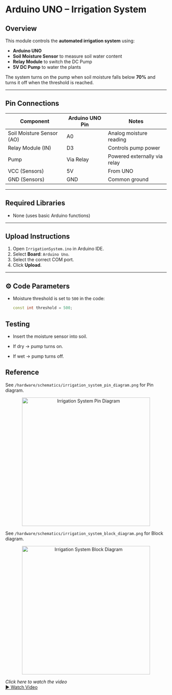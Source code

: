 # Arduino UNO – Irrigation System

## Overview
This module controls the **automated irrigation system** using:
- **Arduino UNO**
- **Soil Moisture Sensor** to measure soil water content
- **Relay Module** to switch the DC Pump
- **5V DC Pump** to water the plants

The system turns on the pump when soil moisture falls below **70%** and turns it off when the threshold is reached.

---

## Pin Connections

| Component                  | Arduino UNO Pin | Notes                              |
|----------------------------|-----------------|------------------------------------|
| Soil Moisture Sensor (AO)  | A0              | Analog moisture reading            |
| Relay Module (IN)          | D3              | Controls pump power                |
| Pump                       | Via Relay       | Powered externally via relay       |
| VCC (Sensors)              | 5V              | From UNO                           |
| GND (Sensors)              | GND             | Common ground                      |

---

## Required Libraries
- None (uses basic Arduino functions)

---

## Upload Instructions
1. Open `IrrigationSystem.ino` in Arduino IDE.
2. Select **Board**: `Arduino Uno`.
3. Select the correct COM port.
4. Click **Upload**.

---

## ⚙️ Code Parameters
- Moisture threshold is set to `500` in the code:  
  ```cpp
  const int threshold = 500;

## Testing
- Insert the moisture sensor into soil.

- If dry → pump turns on.

- If wet → pump turns off.

## Reference
See `/hardware/schematics/irrigation_system_pin_diagram.png` for Pin diagram.

<p align="center">
  <img src="../../hardware/schematics/irrigation_system_pin_diagram.png" alt="Irrigation System Pin Diagram" width="400">
</p>

See `/hardware/schematics/irrigation_system_block_diagram.png` for Block diagram.

<p align="center">
  <img src="../../hardware/schematics/irrigation_system_block_diagram.png" alt="Irrigation System Block Diagram" width="400">
</p>

<p align="left">
  <em>Click here to watch the video</em><br>
  <a href="https://youtu.be/E6pc1_vB6MQ?si=aZuhbAMiVsgt-rC4">
    ▶ Watch Video
  </a>
</p>